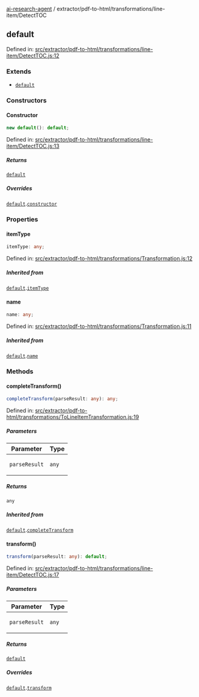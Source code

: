 [ai-research-agent](../../../../modules.md) / extractor/pdf-to-html/transformations/line-item/DetectTOC

## default

Defined in: [src/extractor/pdf-to-html/transformations/line-item/DetectTOC.js:12](https://github.com/vtempest/ai-research-agent/tree/master/packages/ai-research-agent/src/extractor/pdf-to-html/transformations/line-item/DetectTOC.js#L12)

### Extends

- [`default`](../ToLineItemTransformation.md#default)

### Constructors

#### Constructor

```ts
new default(): default;
```

Defined in: [src/extractor/pdf-to-html/transformations/line-item/DetectTOC.js:13](https://github.com/vtempest/ai-research-agent/tree/master/packages/ai-research-agent/src/extractor/pdf-to-html/transformations/line-item/DetectTOC.js#L13)

##### Returns

[`default`](#default)

##### Overrides

[`default`](../ToLineItemTransformation.md#default).[`constructor`](../ToLineItemTransformation.md#constructor)

### Properties

#### itemType

```ts
itemType: any;
```

Defined in: [src/extractor/pdf-to-html/transformations/Transformation.js:12](https://github.com/vtempest/ai-research-agent/tree/master/packages/ai-research-agent/src/extractor/pdf-to-html/transformations/Transformation.js#L12)

##### Inherited from

[`default`](../ToLineItemTransformation.md#default).[`itemType`](../ToLineItemTransformation.md#itemtype)

#### name

```ts
name: any;
```

Defined in: [src/extractor/pdf-to-html/transformations/Transformation.js:11](https://github.com/vtempest/ai-research-agent/tree/master/packages/ai-research-agent/src/extractor/pdf-to-html/transformations/Transformation.js#L11)

##### Inherited from

[`default`](../ToLineItemTransformation.md#default).[`name`](../ToLineItemTransformation.md#name)

### Methods

#### completeTransform()

```ts
completeTransform(parseResult: any): any;
```

Defined in: [src/extractor/pdf-to-html/transformations/ToLineItemTransformation.js:19](https://github.com/vtempest/ai-research-agent/tree/master/packages/ai-research-agent/src/extractor/pdf-to-html/transformations/ToLineItemTransformation.js#L19)

##### Parameters

<table>
<thead>
<tr>
<th>Parameter</th>
<th>Type</th>
</tr>
</thead>
<tbody>
<tr>
<td>

`parseResult`

</td>
<td>

`any`

</td>
</tr>
</tbody>
</table>

##### Returns

`any`

##### Inherited from

[`default`](../ToLineItemTransformation.md#default).[`completeTransform`](../ToLineItemTransformation.md#completetransform)

#### transform()

```ts
transform(parseResult: any): default;
```

Defined in: [src/extractor/pdf-to-html/transformations/line-item/DetectTOC.js:17](https://github.com/vtempest/ai-research-agent/tree/master/packages/ai-research-agent/src/extractor/pdf-to-html/transformations/line-item/DetectTOC.js#L17)

##### Parameters

<table>
<thead>
<tr>
<th>Parameter</th>
<th>Type</th>
</tr>
</thead>
<tbody>
<tr>
<td>

`parseResult`

</td>
<td>

`any`

</td>
</tr>
</tbody>
</table>

##### Returns

[`default`](../../models/ParseResult.md#default)

##### Overrides

[`default`](../ToLineItemTransformation.md#default).[`transform`](../ToLineItemTransformation.md#transform)
